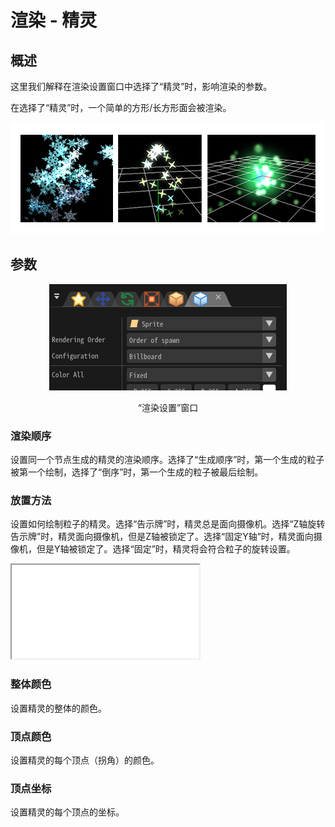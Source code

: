 ﻿# 渲染 - 精灵

## 概述

这里我们解释在渲染设置窗口中选择了“精灵”时，影响渲染的参数。

在选择了“精灵”时，一个简单的方形/长方形面会被渲染。

![](../../img/Reference/renderSprite.png)

## 参数
<div align="center">
<img src="../../img/Reference/Render/panel_sprite_en.png">
<p>“渲染设置”窗口</p>
</div>

### 渲染顺序

设置同一个节点生成的精灵的渲染顺序。选择了“生成顺序”时，第一个生成的粒子被第一个绘制，选择了“倒序”时，第一个生成的粒子被最后绘制。

### 放置方法

设置如何绘制粒子的精灵。选择“告示牌”时，精灵总是面向摄像机。选择“Z轴旋转告示牌”时，精灵面向摄像机，但是Z轴被锁定了。选择“固定Y轴”时，精灵面向摄像机，但是Y轴被锁定了。选择“固定”时，精灵将会符合粒子的旋转设置。

<iframe src='../../Effects/viewer_ch_CN.html#References/Render/sprite_configuration.efkefc'></iframe>

### 整体颜色

设置精灵的整体的颜色。

### 顶点颜色

设置精灵的每个顶点（拐角）的颜色。

### 顶点坐标

设置精灵的每个顶点的坐标。

